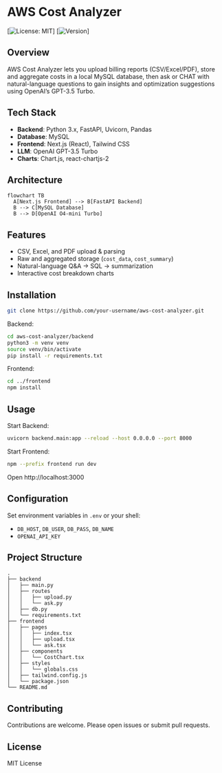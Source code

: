 # AWS Cost Analyzer

[![License: MIT](https://img.shields.io/badge/license-MIT-blue.svg)] [![Version](https://img.shields.io/badge/version-1.0.0-success)]  

## Overview

AWS Cost Analyzer lets you upload billing reports (CSV/Excel/PDF), store and aggregate costs in a local MySQL database, then ask or CHAT with natural-language questions to gain insights and optimization suggestions using OpenAI’s GPT-3.5 Turbo.

## Tech Stack

- **Backend**: Python 3.x, FastAPI, Uvicorn, Pandas  
- **Database**: MySQL  
- **Frontend**: Next.js (React), Tailwind CSS  
- **LLM**: OpenAI GPT-3.5 Turbo
- **Charts**: Chart.js, react-chartjs-2  

## Architecture

```mermaid
flowchart TB
  A[Next.js Frontend] --> B[FastAPI Backend]
  B --> C[MySQL Database]
  B --> D[OpenAI O4-mini Turbo]
```

## Features

- CSV, Excel, and PDF upload & parsing  
- Raw and aggregated storage (`cost_data`, `cost_summary`)  
- Natural-language Q&A → SQL → summarization  
- Interactive cost breakdown charts  

## Installation

```bash
git clone https://github.com/your-username/aws-cost-analyzer.git
```

Backend:

```bash
cd aws-cost-analyzer/backend
python3 -m venv venv
source venv/bin/activate
pip install -r requirements.txt
```

Frontend:

```bash
cd ../frontend
npm install
```

## Usage

Start Backend:

```bash
uvicorn backend.main:app --reload --host 0.0.0.0 --port 8000
```

Start Frontend:

```bash
npm --prefix frontend run dev
```

Open http://localhost:3000

## Configuration

Set environment variables in `.env` or your shell:

- `DB_HOST`, `DB_USER`, `DB_PASS`, `DB_NAME`  
- `OPENAI_API_KEY`

## Project Structure

```
.
├── backend
│   ├── main.py
│   ├── routes
│   │   ├── upload.py
│   │   └── ask.py
│   ├── db.py
│   └── requirements.txt
├── frontend
│   ├── pages
│   │   ├── index.tsx
│   │   ├── upload.tsx
│   │   └── ask.tsx
│   ├── components
│   │   └── CostChart.tsx
│   ├── styles
│   │   └── globals.css
│   ├── tailwind.config.js
│   └── package.json
└── README.md
```

## Contributing

Contributions are welcome. Please open issues or submit pull requests.

## License

MIT License
